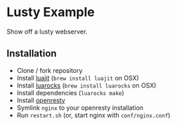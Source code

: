Lusty Example
=============

Show off a lusty webserver.

Installation
------------

* Clone / fork repository
* Install [luajit](http://luajit.org/) (`brew install luajit` on OSX)
* Install [luarocks](http://luarocks.org/) (`brew install luarocks` on OSX)
* Install dependencies (`luarocks make`)
* Install [openresty](http://openresty.org/#Installation) 
* Symlink `nginx` to your openresty installation
* Run `restart.sh` (or, start nginx with `conf/nginx.conf`)

